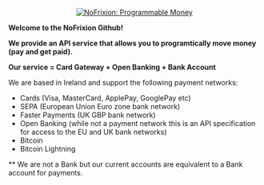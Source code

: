 <p align="center">
<a href="https://nofrixion.com"><img src="https://user-images.githubusercontent.com/197660/229800592-f9e58ffe-9037-463f-a40f-cc3d9e35c7b3.png" alt="NoFrixion: Programmable Money"></a>
</p>

**Welcome to the NoFrixion Github!**

**We provide an API service that allows you to programtically move money (pay and get paid).**

**Our service = Card Gateway + Open Banking + Bank Account**

We are based in Ireland and support the following payment networks:

- Cards (Visa, MasterCard, ApplePay, GooglePay etc)
- SEPA (European Union Euro zone bank network)
- Faster Payments (UK GBP bank network)
- Open Banking (while not a payment network this is an API specification for access to the EU and UK bank networks)
- Bitcoin
- Bitcoin Lightning


** We are not a Bank but our current accounts are equivalent to a Bank account for payments.

